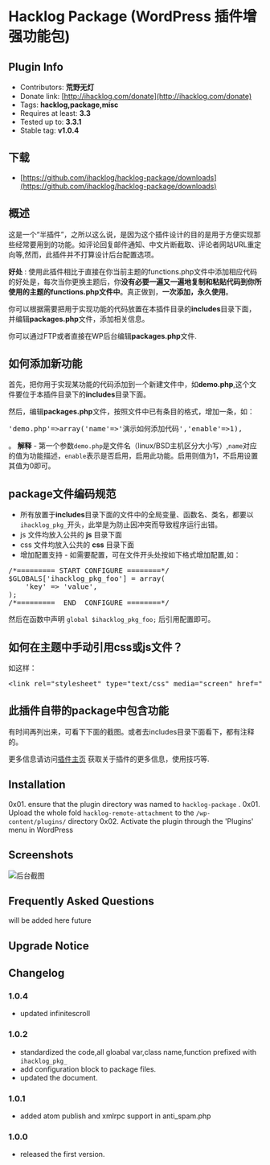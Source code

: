 # Hacklog Package (WordPress 插件增强功能包)

## Plugin Info
* Contributors: **荒野无灯**
* Donate link: [http://ihacklog.com/donate](http://ihacklog.com/donate)
* Tags: **hacklog,package,misc**
* Requires at least: **3.3**
* Tested up to: **3.3.1**
* Stable tag: **v1.0.4**

## 下载
* [https://github.com/ihacklog/hacklog-package/downloads](https://github.com/ihacklog/hacklog-package/downloads)

## 概述

这是一个“半插件”，之所以这么说，是因为这个插件设计的目的是用于方便实现那些经常要用到的功能。如评论回复邮件通知、中文片断截取、评论者网站URL重定向等,然而，此插件并不打算设计后台配置选项。


**好处** : 使用此插件相比于直接在你当前主题的functions.php文件中添加相应代码的好处是，每次当你更换主题后，你**没有必要一遍又一遍地复制和粘贴代码到你所使用的主题的functions.php文件中**。真正做到，**一次添加，永久使用**。

你可以根据需要把用于实现功能的代码放置在本插件目录的**includes**目录下面，并编辑**packages.php**文件，添加相关信息。

你可以通过FTP或者直接在WP后台编辑**packages.php**文件.

## 如何添加新功能

首先，把你用于实现某功能的代码添加到一个新建文件中，如**demo.php**,这个文件要位于本插件目录下的**includes**目录下面。

然后，编辑**packages.php**文件，按照文件中已有条目的格式，增加一条，如：
<pre>
'demo.php'=>array('name'=>'演示如何添加代码','enable'=>1),
</pre>
。
**解释** - 第一个参数`demo.php`是文件名（linux/BSD主机区分大小写）,`name`对应的值为功能描述，`enable`表示是否启用，启用此功能。启用则值为1，不启用设置其值为0即可。

## package文件编码规范

* 所有放置于**includes**目录下面的文件中的全局变量、函数名、类名，都要以`ihacklog_pkg_`开头，此举是为防止因冲突而导致程序运行出错。
* js 文件均放入公共的 **js** 目录下面
* css 文件均放入公共的 **css** 目录下面
* 增加配置支持 - 如需要配置，可在文件开头处按如下格式增加配置,如：
<pre>
/*========= START CONFIGURE ========*/
$GLOBALS['ihacklog_pkg_foo'] = array(
	'key' => 'value',
);
/*=========  END  CONFIGURE ========*/
</pre>
然后在函数中声明 `global $ihacklog_pkg_foo;` 后引用配置即可。

## 如何在主题中手动引用css或js文件？

如这样：
<pre>
&lt;link rel="stylesheet" type="text/css" media="screen" href="&lt;?php echo plugins_url('hacklog-package');?&gt;/css/foo.css" /&gt;
</pre>

## 此插件自带的package中包含功能

有时间再列出来，可看下下面的截图。或者去includes目录下面看下，都有注释的。


更多信息请访问[插件主页](http://ihacklog.com/?p=5001 "plugin homepage") 获取关于插件的更多信息，使用技巧等.


## Installation

0x01. ensure that the plugin directory was named to `hacklog-package` .
0x01. Upload the whole fold `hacklog-remote-attachment` to the `/wp-content/plugins/` directory
0x02. Activate the plugin through the 'Plugins' menu in WordPress


## Screenshots

![后台截图](hacklog-package/raw/master/hacklog-package.png "Screenshot")



## Frequently Asked Questions
will be added here future


## Upgrade Notice




## Changelog
### 1.0.4
* updated infinitescroll

### 1.0.2
* standardized the code,all gloabal var,class name,function prefixed with `ihacklog_pkg_`
* add configuration block to package files.
* updated the document.

### 1.0.1
* added atom publish and xmlrpc support in anti_spam.php

### 1.0.0
* released the first version.











